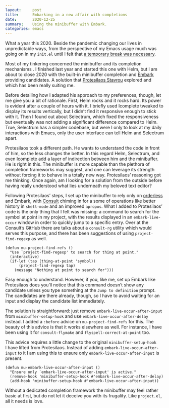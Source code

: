 ```yaml
---
layout:     post
title:      Embarking in a new affair with completions
date:       2020-12-25
summary:    Using the minibuffer with Embark.
categories: emacs
---
```


What a year this 2020. Beside the pandemic changing our lives in unpredictable
ways, from the perspective of my Emacs usage much was going on in my `init.el`
until I felt that [a temporary break was necessary](https://www.manueluberti.eu/emacs/2020/09/08/end-of-era/).

Most of my tinkering concerned the minibuffer and its completion mechanisms .
I finished last year and started this one with Helm, but I am about to close
2020 with the built-in minibuffer completion and [Embark](https://github.com/oantolin/embark) providing candidates.
A solution that [Protesilaos Stavrou](https://protesilaos.com/dotemacs/) explored and which has been really suiting
me.

Before detailing how I adapted his approach to my preferences, though, let me
give you a bit of rationale. First, Helm rocks and it rocks hard. Its power is
evident after a couple of hours with it. I briefly used Icomplete tweaked to
display its results vertically, but I didn’t find it responsive enough to stick
with it. Then I found out about Selectrum, which fixed the responsiveness but
eventually was not adding a significant difference compared to Helm. True,
Selectrum has a simpler codebase, but were I only to look at my daily
interactions with Emacs, only the user interface can tell Helm and Selectrum
apart.

Protesilaos took a different path. He wants to understand the code in front of
him, so the less changes the better. In this regard Helm, Selectrum, and even
Icomplete add a layer of indirection between him and the minibuffer. He is right
in this. The minibuffer is more capable than the plethora of completion
frameworks may suggest, and one can leverage its strength without forcing it to
behave in a totally new way. Protesilaos’ reasoning got me thinking. Once again,
am I looking for a solution from the outside before having really understood
what lies underneath my beloved text editor?

Following Protesilaos’ steps, I set up the minibuffer to rely only on [orderless](https://github.com/oantolin/orderless)
and Embark, with [Consult](https://github.com/minad/consult) chiming in for a some of operations like better history
in `shell-mode` and an improved `apropos`. What I added to Protesilaos’ code is the
only thing that I felt was missing: a command to search for the symbol at point
in my project, with the results displayed in an `embark-live-occur` window in
order to quickly jump to a specific entry. Over at the Consult’s GitHub there
are talks about a `consult-rg` utility which would serves this purpose, and there
has been suggestions of using `project-find-regexp` as well.

``` emacs-lisp
(defun mu-project-find-refs ()
  "Use `project-find-regexp' to search for thing at point."
  (interactive)
  (if-let (tap (thing-at-point 'symbol))
      (project-find-regexp tap)
    (message "Nothing at point to search for")))
```

Easy enough to understand. However, if you, like me, set up Embark like
Protesilaos does you’ll notice that this command doesn’t show any candidate
unless you type something at the `Jump to definition` prompt. The candidates are
there already, though, so I have to avoid waiting for an input and display the
candidate list immediately.

The solution is straightforward: just remove `embark-live-occur-after-input` from
`minibuffer-setup-hook` and use `embark-live-occur-after-delay` instead. I added a
`:before` advice on `mu-project-find-refs` for this. The beauty of this advice is
that it works elsewhere as well. For instance, I have been using it for
`consult-flymake` and `flyspell-correct-at-point` too.

This advice requires a little change to the original `minibuffer-setup-hook`
I have lifted from Protesilaos. Instead of adding `embark-live-occur-after-input`
to it I am using this to ensure only `embark-live-occur-after-input` is present.

``` emacs-lisp
(defun mu-embark-live-occur-after-input ()
  "Ensure only `embark-live-occur-after-input' is active."
  (remove-hook 'minibuffer-setup-hook #'embark-live-occur-after-delay)
  (add-hook 'minibuffer-setup-hook #'embark-live-occur-after-input))
```

Without a dedicated completion framework the minibuffer may feel rather basic at
first, but do not let it deceive you with its frugality. Like `project.el`, all it
needs is love.
